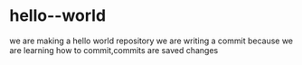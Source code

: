 # hello--world
we are making a hello world repository
we are writing a commit because we are learning how to commit,commits are saved changes
